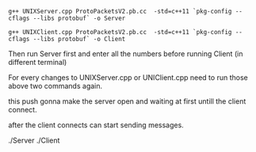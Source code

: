 ```
g++ UNIXServer.cpp ProtoPacketsV2.pb.cc  -std=c++11 `pkg-config --cflags --libs protobuf` -o Server

g++ UNIXClient.cpp ProtoPacketsV2.pb.cc  -std=c++11 `pkg-config --cflags --libs protobuf` -o Client
``` 
Then run Server first and enter all the numbers before running Client (in different terminal)

For every changes to UNIXServer.cpp or UNIClient.cpp need to run those above two commands again.

this push gonna make the server open and waiting at first untill the client connect. 

after the client connects can start sending messages.

./Server
./Client


